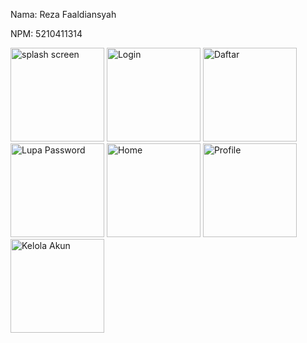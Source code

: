 Nama: Reza Faaldiansyah

NPM: 5210411314

<img src="https://github.com/user-attachments/assets/df2e15ed-1022-480e-8838-eb308ef872e0" alt="splash screen" width="150" />
<img src="https://github.com/user-attachments/assets/b9dff1c8-fbc4-4961-b9e1-96270ccdb749" alt="Login" width="150" />
<img src="https://github.com/user-attachments/assets/f3b7b84e-edc6-4a1e-89bd-74ec245d234e" alt="Daftar" width="150" />
<img src="https://github.com/user-attachments/assets/fa9fc0e2-96de-44b5-aa65-ebb1e1a0d4e7" alt="Lupa Password" width="150" />
<img src="https://github.com/user-attachments/assets/05eb7166-553c-46df-81d8-ed83fa57a37e" alt="Home" width="150" />
<img src="https://github.com/user-attachments/assets/6c1281f2-32d0-49aa-8047-10369eda2ce3" alt="Profile" width="150" />
<img src="https://github.com/user-attachments/assets/ee245196-b68b-4f01-bf6f-0863d70589ba" alt="Kelola Akun" width="150" />


